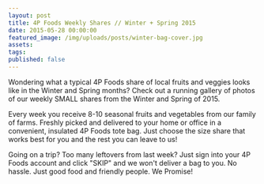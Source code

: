 ```yaml
---
layout: post
title: 4P Foods Weekly Shares // Winter + Spring 2015
date: 2015-05-28 00:00:00
featured_image: /img/uploads/posts/winter-bag-cover.jpg
assets:
tags:
published: false
---
```


<div class="editable"><p>Wondering what a typical 4P Foods share of local fruits and veggies looks like in the Winter and Spring months? Check out a running gallery of photos of our weekly SMALL shares from the Winter and Spring of 2015.</p><p>Every week you receive 8-10 seasonal fruits and vegetables from our family of farms. Freshly picked and delivered to your home or office in a convenient, insulated 4P Foods tote bag. Just choose the size share that works best for you and the rest you can leave to us!</p><p>Going on a trip? Too many leftovers from last week? Just sign into your 4P Foods account and click "SKIP" and we won't deliver a bag to you. No hassle. Just good food and friendly people. We Promise!</p></div>
